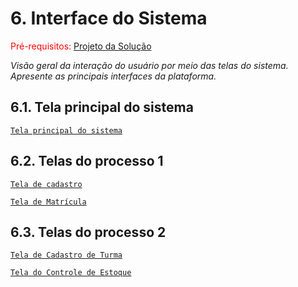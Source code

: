 
# 6. Interface do Sistema

<span style="color:red">Pré-requisitos: [Projeto da Solução](4-Projeto-Solucao.md)

_Visão geral da interação do usuário por meio das telas do sistema. Apresente as principais interfaces da plataforma._

## 6.1. Tela principal do sistema

[`Tela principal do sistema`](images/Screenshot_6.png)


## 6.2. Telas do processo 1

[`Tela de cadastro`](images/cadastrese.png)

[`Tela de Matrícula`](images/matricular.png)


## 6.3. Telas do processo 2

[`Tela de Cadastro de Turma`](images/cadastrar_turma.png)

[`Tela do Controle de Estoque`](images/estoque.png)


